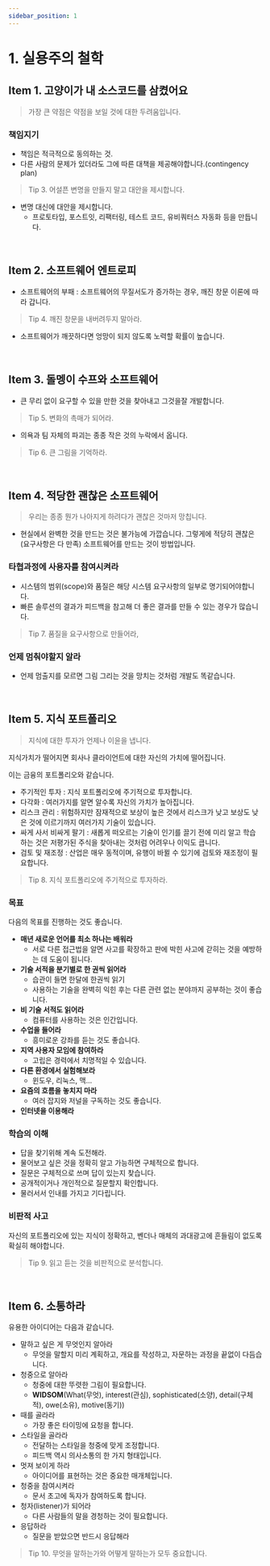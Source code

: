 ```yaml
---
sidebar_position: 1
---
```


# 1. 실용주의 철학

## Item 1. 고양이가 내 소스코드를 삼켰어요

> 가장 큰 약점은 약점을 보일 것에 대한 두려움입니다.

### 책임지기

- 책임은 적극적으로 동의하는 것.
- 다른 사람의 문제가 있더라도 그에 따른 대책을 제공해야합니다.(contingency plan)

> Tip 3. 어설픈 변명을 만들지 말고 대안을 제시합니다.

- 변명 대신에 대안을 제시합니다.
  - 프로토타입, 포스트잇, 리팩터링, 테스트 코드, 유비쿼터스 자동화 등을 만듭니다.

<br/>

## Item 2. 소프트웨어 엔트로피

- 소프트웨어의 부패 : 소프트웨어의 무질서도가 증가하는 경우, 깨진 창문 이론에 따라 갑니다.

> Tip 4. 깨진 창문을 내버려두지 말아라.

- 소프트웨어가 깨끗하다면 엉망이 되지 않도록 노력할 확률이 높습니다.

<br/>

## Item 3. 돌멩이 수프와 소프트웨어

- 큰 무리 없이 요구할 수 있을 만한 것을 찾아내고 그것을잘 개발합니다.

> Tip 5. 변화의 촉매가 되어라.

- 의욕과 팀 자체의 파괴는 종종 작은 것의 누락에서 옵니다.

> Tip 6. 큰 그림을 기억하라.

<br/>

## Item 4. 적당한 괜찮은 소프트웨어

> 우리는 종종 뭔가 나아지게 하려다가 괜찮은 것마저 망칩니다.

- 현실에서 완벽한 것을 만드는 것은 불가능에 가깝습니다. 그렇게에 적당히 괜찮은(요구사항은 다 만족) 소프트웨어를 만드는 것이 방법입니다.

### 타협과정에 사용자를 참여시켜라

- 시스템의 범위(scope)와 품질은 해당 시스템 요구사항의 일부로 명기되어야합니다.
- 빠른 솔루션의 결과가 피드백을 참고해 더 좋은 결과를 만들 수 있는 경우가 많습니다.

> Tip 7. 품질을 요구사항으로 만들어라,

### 언제 멈춰야할지 알라

- 언제 멈출지를 모르면 그림 그리는 것을 망치는 것처럼 개발도 똑같습니다.

<br/>

## Item 5. 지식 포트폴리오

> 지식에 대한 투자가 언제나 이윤을 냅니다.

지식가치가 떨어지면 회사나 클라이언트에 대한 자신의 가치에 떨어집니다.

이는 금융의 포트폴리오와 같습니다.

- 주기적인 투자 : 지식 포트폴리오에 주기적으로 투자합니다.
- 다각화 : 여러가지를 알면 알수록 자신의 가치가 높아집니다.
- 리스크 관리 : 위험하지만 잠재적으로 보상이 높은 것에서 리스크가 낮고 보상도 낮은 것에 이르기까지 여러가지 기술이 있습니다.
- 싸게 사서 비싸게 팔기 : 새롭게 떠오르는 기술이 인기를 끌기 전에 미리 알고 학습하는 것은 저평가된 주식을 찾아내는 것처럼 어려우나 이익도 큽니다.
- 검토 및 재조정 : 산업은 매우 동적이며, 유행이 바뀔 수 있기에 검토와 재조정이 필요합니다.

> Tip 8. 지식 포트폴리오에 주기적으로 투자하라.

### 목표

다음의 목표를 진행하는 것도 좋습니다.

- **매년 새로운 언어를 최소 하나는 배워라**
  - 서로 다른 접근법을 알면 사고를 확장하고 판에 박힌 사고에 갇히는 것을 예방하는 데 도움이 됩니다.
- **기술 서적을 분기별로 한 권씩 읽어라**
  - 습관이 들면 한달에 한권씩 읽기
  - 사용하는 기술을 완벽히 익힌 후는 다른 관련 없는 분야까지 공부하는 것이 좋습니다.
- **비 기술 서적도 읽어라**
  - 컴퓨터를 사용하는 것은 인간입니다.
- **수업을 들어라**
  - 흥미로운 강좌를 듣는 것도 좋습니다.
- **지역 사용자 모임에 참여하라**
  - 고립은 경력에서 치명적일 수 있습니다.
- **다른 환경에서 실험해보라**
  - 윈도우, 리눅스, 맥...
- **요즘의 흐름을 놓치지 마라**
  - 여러 잡지와 저널을 구독하는 것도 좋습니다.
- **인터넷을 이용해라**

### 학습의 이해

- 답을 찾기위해 계속 도전해라.
- 물어보고 싶은 것을 정확히 알고 가능하면 구체적으로 합니다.
- 질문은 구체적으로 쓰며 답이 있는지 찾습니다.
- 공개적이거나 개인적으로 질문할지 확인합니다.
- 물러서서 인내를 가지고 기다립니다.

### 비판적 사고

자신의 포트폴리오에 있는 지식이 정확하고, 벤더나 매체의 과대광고에 흔들림이 없도록 확실히 해야합니다.

> Tip 9. 읽고 듣는 것을 비판적으로 분석합니다.

<br/>

## Item 6. 소통하라

유용한 아이디어는 다음과 같습니다.

- 말하고 싶은 게 무엇인지 알아라
  - 무엇을 말할지 미리 계획하고, 개요를 작성하고, 자문하는 과정을 끝없이 다듬습니다.
- 청중으로 알아라
  - 청중에 대한 뚜렷한 그림이 필요합니다.
  - **WIDSOM**(What(무엇), interest(관심), sophisticated(소양), detail(구체적), owe(소유), motive(동기))
- 때를 골라라
  - 가장 좋은 타이밍에 요청을 합니다.
- 스타일을 골라라
  - 전달하는 스타일을 청중에 맞게 조정합니다.
  - 피드백 역시 의사소통의 한 가지 형태입니다.
- 멋져 보이게 하라
  - 아이디어를 표현하는 것은 중요한 매개체입니다.
- 청중을 참여시켜라
  - 문서 초고에 독자가 참여하도록 합니다.
- 청자(listener)가 되어라
  - 다른 사람들의 말을 경청하는 것이 필요합니다.
- 응답하라
  - 질문을 받았으면 반드시 응답해라

> Tip 10. 무엇을 말하는가와 어떻게 말하는가 모두 중요합니다.
